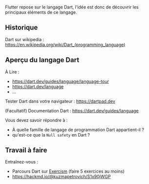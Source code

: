
Flutter repose sur le langage Dart, l'idée est donc de découvrir les principaux éléments de ce langage.



## Historique

Dart sur wikipedia : <https://en.wikipedia.org/wiki/Dart_(programming_language)>


## Aperçu du langage Dart

À Lire :
- <https://dart.dev/guides/language/language-tour>
- <https://dart.dev/language>
- ...

Tester Dart dans votre navigateur : <https://dartpad.dev>

(Facultatif) Documentation Dart : <https://dart.dev/guides/language>

Vous devez savoir répondre à :

- À quelle famille de langage de programmation Dart appartient-il ?
- qu'est-ce que la `Null safety` en Dart ?


## Travail à faire

Entraînez-vous :

- Parcours Dart sur [Exercism](https://exercism.org/tracks/dart) (faire 5 exercices au moins)
- <https://hackmd.io/@kuzmapetrovich/S1x90jWGP>

